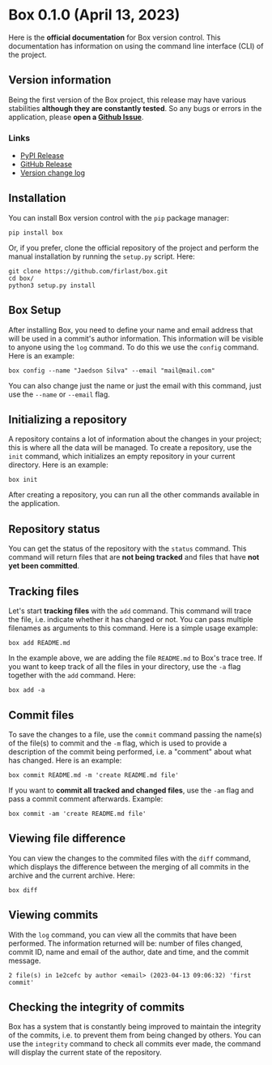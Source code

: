 # Box 0.1.0 (April 13, 2023)

Here is the **official documentation** for Box version control. This documentation has information on using the command line interface (CLI) of the project.

## Version information

Being the first version of the Box project, this release may have various stabilities **although they are constantly tested**. So any bugs or errors in the application, please **open a [Github Issue](https://github.com/firlast/box/issues)**.

### Links

- [PyPI Release](https://pypi.org/project/box/0.1.0)
- [GitHub Release](https://github.com/firlast/box/releases/tag/v0.1.0)
- [Version change log](https://github.com/firlast/box/blob/master/CHANGELOG.md#010)

## Installation

You can install Box version control with the `pip` package manager:

```
pip install box
```

Or, if you prefer, clone the official repository of the project and perform the manual installation by running the `setup.py` script. Here:

```
git clone https://github.com/firlast/box.git
cd box/
python3 setup.py install
```

## Box Setup

After installing Box, you need to define your name and email address that will be used in a commit's author information. This information will be visible to anyone using the `log` command. To do this we use the `config` command. Here is an example:

```
box config --name "Jaedson Silva" --email "mail@mail.com"
```

You can also change just the name or just the email with this command, just use the `--name` or `--email` flag.

## Initializing a repository

A repository contains a lot of information about the changes in your project; this is where all the data will be managed. To create a repository, use the `init` command, which initializes an empty repository in your current directory. Here is an example:

```
box init
```

After creating a repository, you can run all the other commands available in the application.

## Repository status

You can get the status of the repository with the `status` command. This command will return files that are **not being tracked** and files that have **not yet been committed**. 

## Tracking files

Let's start **tracking files** with the `add` command. This command will trace the file, i.e. indicate whether it has changed or not. You can pass multiple filenames as arguments to this command. Here is a simple usage example:

```
box add README.md
```

In the example above, we are adding the file `README.md` to Box's trace tree. If you want to keep track of all the files in your directory, use the `-a` flag together with the `add` command. Here:

```
box add -a
```

## Commit files

To save the changes to a file, use the `commit` command passing the name(s) of the file(s) to commit and the `-m` flag, which is used to provide a description of the commit being performed, i.e. a "comment" about what has changed. Here is an example:

```
box commit README.md -m 'create README.md file'
```

If you want to **commit all tracked and changed files**, use the `-am` flag and pass a commit comment afterwards. Example:

```
box commit -am 'create README.md file'
```

## Viewing file difference

You can view the changes to the commited files with the `diff` command, which displays the difference between the merging of all commits in the archive and the current archive. Here:

```
box diff
```

## Viewing commits

With the `log` command, you can view all the commits that have been performed. The information returned will be: number of files changed, commit ID, name and email of the author, date and time, and the commit message.

```
2 file(s) in 1e2cefc by author <email> (2023-04-13 09:06:32) 'first commit'
```

## Checking the integrity of commits

Box has a system that is constantly being improved to maintain the integrity of the commits, i.e. to prevent them from being changed by others. You can use the `integrity` command to check all commits ever made, the command will display the current state of the repository.